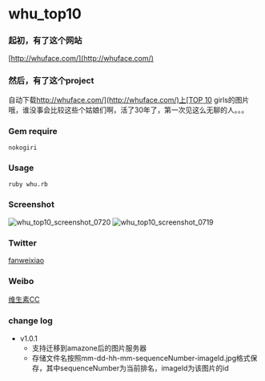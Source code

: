 whu_top10
=========
### 起初，有了这个网站
[http://whuface.com/](http://whuface.com/)

### 然后，有了这个project
自动下载[http://whuface.com/](http://whuface.com/)上[TOP 10](http://whuface.com/#top) girls的图片哦，谁没事会比较这些个姑娘们啊，活了30年了，第一次见这么无聊的人。。。

### Gem require 
`nokogiri`

### Usage
`ruby whu.rb`

### Screenshot
![whu_top10_screenshot_0720](http://ww4.sinaimg.cn/large/620092a9jw1dv33oo2nf2j.jpg)
![whu_top10_screenshot_0719](http://ww1.sinaimg.cn/large/620092a9jw1dv2d6rb0l8j.jpg)

### Twitter
[fanweixiao](https://twitter.com/fanweixiao)

### Weibo
[维生素CC](http://weibo.com/fanweixiao)

### change log
* v1.0.1
	* 支持迁移到amazone后的图片服务器
	* 存储文件名按照mm-dd-hh-mm-sequenceNumber-imageId.jpg格式保存，其中sequenceNumber为当前排名，imageId为该图片的id